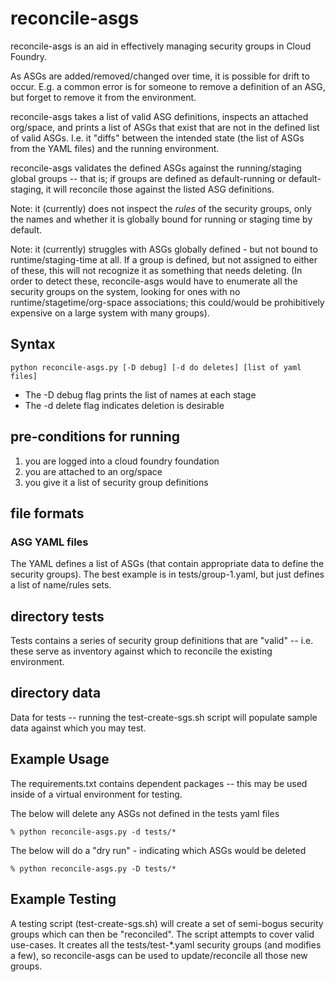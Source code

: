 # reconcile-asgs

reconcile-asgs is an aid in effectively managing security groups in
Cloud Foundry.

As ASGs are added/removed/changed over time, it is possible for drift
to occur.  E.g. a common error is for someone to remove a definition
of an ASG, but forget to remove it from the environment.

reconcile-asgs takes a list of valid ASG definitions, inspects an
attached org/space, and prints a list of ASGs that exist that are not
in the defined list of valid ASGs.  I.e. it "diffs" between the
intended state (the list of ASGs from the YAML files) and the running
environment.

reconcile-asgs validates the defined ASGs against the running/staging
global groups -- that is; if groups are defined as default-running or
default-staging, it will reconcile those against the listed ASG
definitions.

Note: it (currently) does not inspect the *rules* of the security
groups, only the names and whether it is globally bound for running or
staging time by default.

Note: it (currently) struggles with ASGs globally defined - but not
bound to runtime/staging-time at all.  If a group is defined, but not
assigned to either of these, this will not recognize it as something
that needs deleting.  (In order to detect these, reconcile-asgs would
have to enumerate all the security groups on the system, looking for
ones with no runtime/stagetime/org-space associations; this
could/would be prohibitively expensive on a large system with many
groups).

## Syntax
```
python reconcile-asgs.py [-D debug] [-d do deletes] [list of yaml files]
```
* The -D debug flag prints the list of names at each stage
* The -d delete flag indicates deletion is desirable

## pre-conditions for running
1. you are logged into a cloud foundry foundation
2. you are attached to an org/space
3. you give it a list of security group definitions

## file formats
### ASG YAML files
The YAML defines a list of ASGs (that contain appropriate data to
define the security groups).  The best example is in
tests/group-1.yaml, but just defines a list of name/rules sets.

## directory tests
Tests contains a series of security group definitions that are "valid"
-- i.e. these serve as inventory against which to reconcile the
existing environment.

## directory data
Data for tests -- running the test-create-sgs.sh script will populate
sample data against which you may test.

## Example Usage
The requirements.txt contains dependent packages -- this may be used
inside of a virtual environment for testing.

The below will delete any ASGs not defined in the tests yaml files
```
% python reconcile-asgs.py -d tests/*
```

The below will do a "dry run" - indicating which ASGs would be deleted
```
% python reconcile-asgs.py -D tests/*
```

## Example Testing
A testing script (test-create-sgs.sh) will create a set of semi-bogus
security groups which can then be "reconciled".  The script attempts
to cover valid use-cases.  It creates all the tests/test-*.yaml
security groups (and modifies a few), so reconcile-asgs can be used to
update/reconcile all those new groups.
